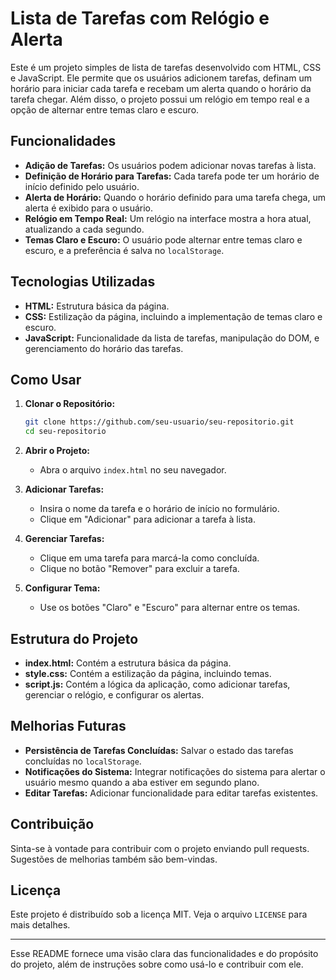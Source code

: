 
# Lista de Tarefas com Relógio e Alerta

Este é um projeto simples de lista de tarefas desenvolvido com HTML, CSS e JavaScript. Ele permite que os usuários adicionem tarefas, definam um horário para iniciar cada tarefa e recebam um alerta quando o horário da tarefa chegar. Além disso, o projeto possui um relógio em tempo real e a opção de alternar entre temas claro e escuro.

## Funcionalidades

- **Adição de Tarefas:** Os usuários podem adicionar novas tarefas à lista.
- **Definição de Horário para Tarefas:** Cada tarefa pode ter um horário de início definido pelo usuário.
- **Alerta de Horário:** Quando o horário definido para uma tarefa chega, um alerta é exibido para o usuário.
- **Relógio em Tempo Real:** Um relógio na interface mostra a hora atual, atualizando a cada segundo.
- **Temas Claro e Escuro:** O usuário pode alternar entre temas claro e escuro, e a preferência é salva no `localStorage`.

## Tecnologias Utilizadas

- **HTML:** Estrutura básica da página.
- **CSS:** Estilização da página, incluindo a implementação de temas claro e escuro.
- **JavaScript:** Funcionalidade da lista de tarefas, manipulação do DOM, e gerenciamento do horário das tarefas.

## Como Usar

1. **Clonar o Repositório:**

   ```bash
   git clone https://github.com/seu-usuario/seu-repositorio.git
   cd seu-repositorio
   ```

2. **Abrir o Projeto:**
   - Abra o arquivo `index.html` no seu navegador.

3. **Adicionar Tarefas:**
   - Insira o nome da tarefa e o horário de início no formulário.
   - Clique em "Adicionar" para adicionar a tarefa à lista.

4. **Gerenciar Tarefas:**
   - Clique em uma tarefa para marcá-la como concluída.
   - Clique no botão "Remover" para excluir a tarefa.

5. **Configurar Tema:**
   - Use os botões "Claro" e "Escuro" para alternar entre os temas.

## Estrutura do Projeto

- **index.html:** Contém a estrutura básica da página.
- **style.css:** Contém a estilização da página, incluindo temas.
- **script.js:** Contém a lógica da aplicação, como adicionar tarefas, gerenciar o relógio, e configurar os alertas.

## Melhorias Futuras

- **Persistência de Tarefas Concluídas:** Salvar o estado das tarefas concluídas no `localStorage`.
- **Notificações do Sistema:** Integrar notificações do sistema para alertar o usuário mesmo quando a aba estiver em segundo plano.
- **Editar Tarefas:** Adicionar funcionalidade para editar tarefas existentes.

## Contribuição

Sinta-se à vontade para contribuir com o projeto enviando pull requests. Sugestões de melhorias também são bem-vindas.

## Licença

Este projeto é distribuído sob a licença MIT. Veja o arquivo `LICENSE` para mais detalhes.

---

Esse README fornece uma visão clara das funcionalidades e do propósito do projeto, além de instruções sobre como usá-lo e contribuir com ele.
